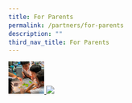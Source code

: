 ```yaml
---
title: For Parents
permalink: /partners/for-parents
description: ""
third_nav_title: For Parents
---
```

<div>
<div style="float: left">
<a href="https://staging.d27rdzq3nz64km.amplifyapp.com/partners/for-parents/curriculum-matters/curriculum-briefing-slides/">
<img src="/images/cca7.jpg" 
     style="width:25%">
<img src="/images/red%20cross%20logo.png"
     style="width:50%">
</a>
</div>
<div>
</div>
</div>